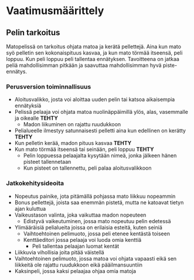 # Vaatimusmäärittely

## Pelin tarkoitus

Matopelissä on tarkoitus ohjata matoa ja kerätä pellettejä. Aina kun mato syö pelletin sen kokonaispituus kasvaa, ja kun mato törmää itseensä, peli loppuu. Kun peli loppuu peli tallentaa ennätyksen. Tavoitteena on jatkaa peliä mahdollisimman pitkään ja saavuttaa mahdollisimman hyvä piste-ennätys.

### Perusversion toiminnallisuus

- Aloitusvalikko, josta voi aloittaa uuden pelin tai katsoa aikaisempia ennätyksiä
- Pelissä pelaaja voi ohjata matoa nuolinäppäimillä ylös, alas, vasemmalle ja oikealle **TEHTY**
    - Madon liikuminen on rajattu ruudukkoon
- Pelialueelle ilmestyy satunnaisesti pelletti aina kun edellinen on kerätty **TEHTY**
- Kun pelletin kerää, madon pituus kasvaa **TEHTY**
- Kun mato törmää itseensä tai seinään, peli loppuu **TEHTY**
    - Pelin loppuessa pelaajalta kysytään nimeä, jonka jälkeen hänen pisteet tallennetaan
    - Kun pisteet on tallennettu, peli palaa aloitusvalikkoon

### Jatkokehitysideoita

- Nopeutus painike, jota pitämällä pohjassa mato liikkuu nopeammin
- Bonus pellettejä, joista saa enemmän pistetä, mutta ne katoavat tietyn ajan kuluttua
- Vaikeustason valinta, joka vaikuttaa madon nopeuteen
    - Edistyvä vaikeutuminen, jossa mato nopeutuu pelin edetessä
- Ylimääräisiä pelialueita joissa on erilaisia esteitä, kuten seiniä
    - Vaihtoehtoinen pelimuoto, jossa peli etenee kentästä toiseen
    - Kenttäeditori jossa pelaaja voi luoda omia kenttiä
        - Peli tallentaa pelaajan luomat kentät
- Liikkuvia vihollisia joita pitää väistellä
- Vaihtoehtoinen pelimuoto, jossa matoa voi ohjata vapaasti eikä sen liikkeitä ole rajattu ruudukkoon eikä pääilmansuuntiin
- Kaksinpeli, jossa kaksi pelaajaa ohjaa omia matoja
